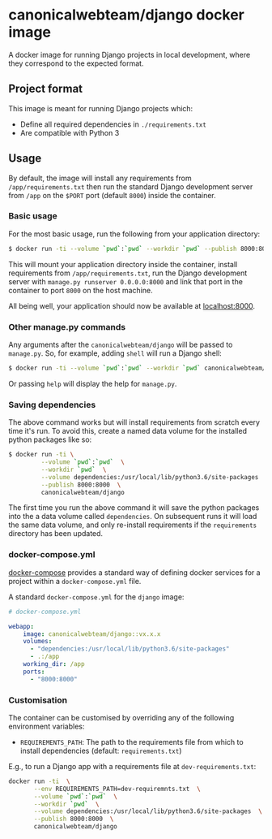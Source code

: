 # canonicalwebteam/django docker image

A docker image for running Django projects in local development, where they correspond to the expected format.

## Project format

This image is meant for running Django projects which:

- Define all required dependencies in `./requirements.txt`
- Are compatible with Python 3

## Usage

By default, the image will install any requirements from `/app/requirements.txt` then run the standard Django development server from `/app` on the `$PORT` port (default `8000`) inside the container.

### Basic usage

For the most basic usage, run the following from your application directory:

``` bash
$ docker run -ti --volume `pwd`:`pwd` --workdir `pwd` --publish 8000:8000 canonicalwebteam/django
```

This will mount your application directory inside the container, install requirements from `/app/requirements.txt`, run the Django development server with `manage.py runserver 0.0.0.0:8000` and link that port in the container to port `8000` on the host machine.

All being well, your application should now be available at <localhost:8000>.

### Other manage.py commands

Any arguments after the `canonicalwebteam/django` will be passed to `manage.py`. So, for example, adding `shell` will run a Django shell:

``` bash
$ docker run -ti --volume `pwd`:`pwd` --workdir `pwd` canonicalwebteam/django shell
```

Or passing `help` will display the help for `manage.py`.

### Saving dependencies

The above command works but will install requirements from scratch every time it's run. To avoid this, create a named data volume for the installed python packages like so:

``` bash
$ docker run -ti \
         --volume `pwd`:`pwd`  \
         --workdir `pwd`  \
         --volume dependencies:/usr/local/lib/python3.6/site-packages  \
         --publish 8000:8000  \
         canonicalwebteam/django
```

The first time you run the above command it will save the python packages into the a data volume called `dependencies`. On subsequent runs it will load the same data volume, and only re-install requirements if the `requirements` directory has been updated.

### docker-compose.yml

[docker-compose](https://docs.docker.com/compose/) provides a standard way of
defining docker services for a project within a `docker-compose.yml` file.

A standard `docker-compose.yml` for the `django` image:

``` yaml
# docker-compose.yml

webapp:
    image: canonicalwebteam/django::vx.x.x
    volumes:
      - "dependencies:/usr/local/lib/python3.6/site-packages"
      - .:/app
    working_dir: /app
    ports:
      - "8000:8000"
```

### Customisation

The container can be customised by overriding any of the following environment variables:

- `REQUIREMENTS_PATH`: The path to the requirements file from which to install dependencies (default: `requirements.txt`)

E.g., to run a Django app with a requirements file at `dev-requirements.txt`:

``` bash
docker run -ti  \
       --env REQUIREMENTS_PATH=dev-requiremnts.txt  \
       --volume `pwd`:`pwd`  \
       --workdir `pwd`  \
       --volume dependencies:/usr/local/lib/python3.6/site-packages  \
       --publish 8000:8000  \
       canonicalwebteam/django
```

